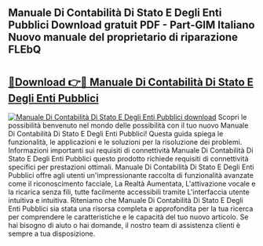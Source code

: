 ## Manuale Di Contabilità Di Stato E Degli Enti Pubblici Download gratuit PDF - Part-GlM Italiano Nuovo manuale del proprietario di riparazione FLEbQ

# <h2><a href="http://df97a8m.blite.top/?on=Manuale+Di+Contabilit%c3%a0+Di+Stato+E+Degli+Enti+Pubblici">🔗Download 👉🔴 Manuale Di Contabilità Di Stato E Degli Enti Pubblici</a></h2>

[![Manuale Di Contabilità Di Stato E Degli Enti Pubblici download](https://i.imgur.com/lujVjoI.png)](http://df97a8m.blite.top/?on=Manuale+Di+Contabilit%c3%a0+Di+Stato+E+Degli+Enti+Pubblici)
Scopri le possibilità benvenuto nel mondo delle possibilità con il tuo nuovo Manuale Di Contabilità Di Stato E Degli Enti Pubblici! Questa guida spiega le funzionalità, le applicazioni e le soluzioni per la risoluzione dei problemi. Informazioni importanti sui requisiti di connettività Manuale Di Contabilità Di Stato E Degli Enti Pubblici questo prodotto richiede requisiti di connettività specifici per prestazioni ottimali. Manuale Di Contabilità Di Stato E Degli Enti Pubblici offre agli utenti un'impressionante raccolta di funzionalità avanzate come il riconoscimento facciale, La Realtà Aumentata, L'attivazione vocale e la ricarica senza fili, tutte facilmente accessibili tramite L'interfaccia utente intuitiva e intuitiva. Riteniamo che Manuale Di Contabilità Di Stato E Degli Enti Pubblici sia stata una risorsa completa e approfondita per la tua ricerca per comprendere le caratteristiche e le capacità del tuo nuovo articolo. Se hai bisogno di aiuto o hai domande, il nostro team di assistenza clienti è sempre a tua disposizione.
